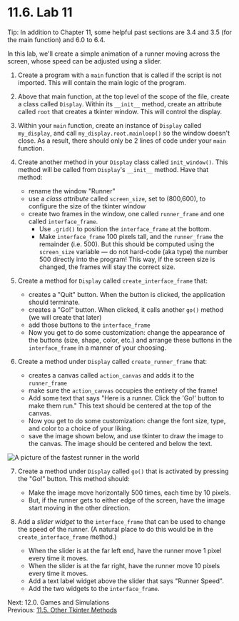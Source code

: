 # 11.6. Lab 11

Tip: In addition to Chapter 11, some helpful past sections are 3.4 and 3.5 (for the main function)
and 6.0 to 6.4.

In this lab, we'll create a simple animation of a runner moving across the screen, whose speed can be adjusted using a
slider.

1. Create a program with a `main` function that is called if the script is not imported. This will contain the main
   logic of the program.
2. Above that main function, at the top level of the scope of the file, create a class called `Display`. Within its
   `__init__` method, create an attribute called `root` that creates a tkinter window. This will control the display.
3. Within your `main` function, create an instance of `Display` called `my_display`, and call
   `my_display.root.mainloop()` so the window doesn't close. As a result, there should only be 2
   lines of code under your `main` function.

4. Create another method in your `Display` class called `init_window()`. This method will be called from `Display`'s
   `__init__` method. Have that method:

   - rename the window "Runner"
   - use a _class attribute_ called `screen_size`, set to (800,600), to configure the size of the tkinter window
   - create two frames in the window, one called `runner_frame` and one called `interface_frame`.
     - Use `.grid()` to position the `interface_frame` at the bottom.
     - Make `interface_frame` 100 pixels tall, and the `runner_frame` the remainder (i.e. 500). But this should be
       computed using the `screen_size` variable — do not hard-code (aka type) the number 500 directly into the program!
       This way, if the screen size is changed, the frames will stay the correct size.

5. Create a method for `Display` called `create_interface_frame` that:

   - creates a "Quit" button. When the button is clicked, the application should terminate.
   - creates a "Go!" button. When clicked, it calls another `go()` method (we will create that later)
   - add those buttons to the `interface_frame`
   - Now you get to do some customization: change the appearance of the buttons (size, shape, color, etc.) and arrange
     these buttons in the `interface_frame` in a manner of your choosing.

6. Create a method under `Display` called `create_runner_frame` that:

   - creates a canvas called `action_canvas` and adds it to the `runner_frame`
   - make sure the `action_canvas` occupies the entirety of the frame!
   - Add some text that says "Here is a runner. Click the 'Go!' button to make them run." This text should be centered
     at the top of the canvas.
   - Now you get to do some customization: change the font size, type, and color to a choice of your liking.
   - save the image shown below, and use tkinter to draw the image to the canvas. The image should be centered and below
     the text.

![A picture of the fastest runner in the world](../images/runner.gif)

7. Create a method under `Display` called `go()` that is activated by pressing the "Go!" button. This method should:

   - Make the image move horizontally 500 times, each time by 10 pixels.
   - But, if the runner gets to either edge of the screen, have the image start moving in the other direction.

8. Add a _slider widget_ to the `interface_frame` that can be used to change the speed of the runner. (A natural place
   to do this would be in the `create_interface_frame` method.)

   - When the slider is at the far left end, have the runner move 1 pixel every time it moves.
   - When the slider is at the far right, have the runner move 10 pixels every time it moves.
   - Add a text label widget above the slider that says "Runner Speed".
   - Add the two widgets to the `interface_frame`.

Next: 12.0. Games and Simulations<br>
Previous: [11.5. Other Tkinter Methods](11.5.%20Other%20Tkinter%20Methods.md)

